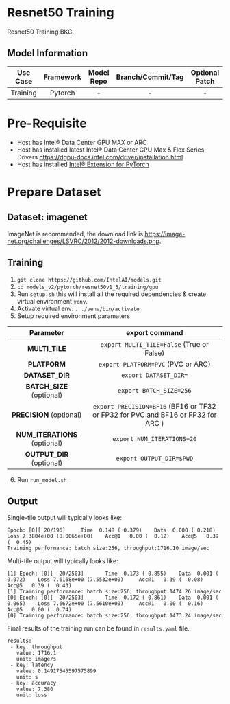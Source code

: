 # Resnet50 Training

Resnet50 Training BKC.

## Model Information

| **Use Case** | **Framework** | **Model Repo** | **Branch/Commit/Tag** | **Optional Patch** |
|:---:| :---: |:--------------:|:---------------------:|:------------------:|
|  Training    |    Pytorch    |       -        |           -           |         -          |

# Pre-Requisite
* Host has Intel® Data Center GPU MAX or ARC
* Host has installed latest Intel® Data Center GPU Max & Flex Series Drivers https://dgpu-docs.intel.com/driver/installation.html
* Host has installed [Intel® Extension for PyTorch](https://intel.github.io/intel-extension-for-pytorch/xpu/latest/)

# Prepare Dataset
## Dataset: imagenet
ImageNet is recommended, the download link is https://image-net.org/challenges/LSVRC/2012/2012-downloads.php.

## Training
1. `git clone https://github.com/IntelAI/models.git`
2. `cd models_v2/pytorch/resnet50v1_5/training/gpu`
3. Run `setup.sh` this will install all the required dependencies & create virtual environment `venv`.
4. Activate virtual env: `. ./venv/bin/activate`
5. Setup required environment paramaters

| **Parameter**                |                                  **export command**                                  |
|:---------------------------:|:------------------------------------------------------------------------------------:|
| **MULTI_TILE**               | `export MULTI_TILE=False` (True or False)                                            |
| **PLATFORM**                 | `export PLATFORM=PVC` (PVC or ARC)                                                 |
| **DATASET_DIR**              |                               `export DATASET_DIR=`                                  |
| **BATCH_SIZE** (optional)    |                               `export BATCH_SIZE=256`                                |
| **PRECISION**  (optional)    | `export PRECISION=BF16` (BF16 or TF32 or FP32 for PVC and BF16 or FP32 for ARC )    |
|**NUM_ITERATIONS** (optional) |                               `export NUM_ITERATIONS=20`                             |
| **OUTPUT_DIR** (optional)    |                               `export OUTPUT_DIR=$PWD`                               |
6. Run `run_model.sh`

## Output

Single-tile output will typically looks like:

```
Epoch: [0][ 20/196]     Time  0.148 ( 0.379)    Data  0.000 ( 0.218)    Loss 7.3804e+00 (8.0065e+00)    Acc@1   0.00 (  0.12)    Acc@5   0.39 (  0.45)
Training performance: batch size:256, throughput:1716.10 image/sec
```

Multi-tile output will typically looks like:
```
[1] Epoch: [0][  20/2503]       Time  0.173 ( 0.855)    Data  0.001 ( 0.072)    Loss 7.6168e+00 (7.5532e+00)     Acc@1   0.39 (  0.08)   Acc@5   0.39 (  0.43)
[1] Training performance: batch size:256, throughput:1474.26 image/sec
[0] Epoch: [0][  20/2503]       Time  0.172 ( 0.861)    Data  0.001 ( 0.065)    Loss 7.6672e+00 (7.5610e+00)     Acc@1   0.00 (  0.16)   Acc@5   0.00 (  0.74)
[0] Training performance: batch size:256, throughput:1473.24 image/sec
```
Final results of the training run can be found in `results.yaml` file.

```
results:
 - key: throughput
   value: 1716.1
   unit: image/s
 - key: latency
   value: 0.14917545597575899
   unit: s
 - key: accuracy
   value: 7.380
   unit: loss
```
